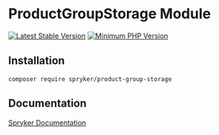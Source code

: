 # ProductGroupStorage Module
[![Latest Stable Version](https://poser.pugx.org/spryker/product-group-storage/v/stable.svg)](https://packagist.org/packages/spryker/product-group-storage)
[![Minimum PHP Version](https://img.shields.io/badge/php-%3E%3D%208.0-8892BF.svg)](https://php.net/)

## Installation

```
composer require spryker/product-group-storage
```

## Documentation

[Spryker Documentation](https://spryker.github.io)
